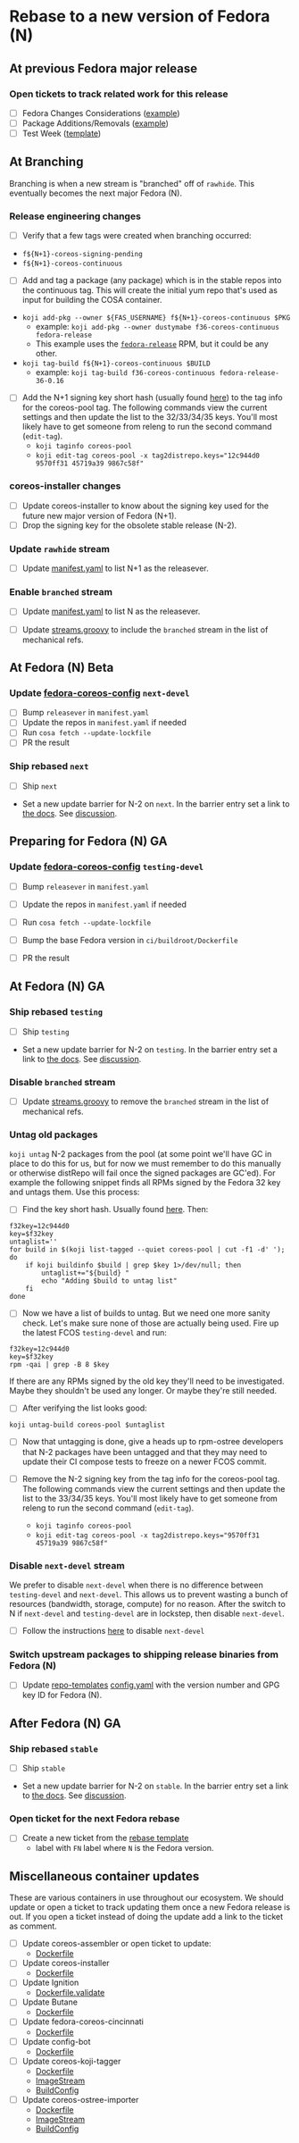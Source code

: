 # Rebase to a new version of Fedora (N)

## At previous Fedora major release

### Open tickets to track related work for this release

- [ ] Fedora Changes Considerations ([example](https://github.com/coreos/fedora-coreos-tracker/issues/1222))
- [ ] Package Additions/Removals ([example](https://github.com/coreos/fedora-coreos-tracker/issues/1221))
- [ ] Test Week ([template](https://github.com/coreos/fedora-coreos-tracker/issues/new?template=test-week.md&title=tracker:+FN+Test+Week))

## At Branching

Branching is when a new stream is "branched" off of `rawhide`. This eventually becomes the next major Fedora (N).

### Release engineering changes

- [ ] Verify that a few tags were created when branching occurred:

- `f${N+1}-coreos-signing-pending`
- `f${N+1}-coreos-continuous`

- [ ] Add and tag a package (any package) which is in the stable repos into the continuous tag. This will create the initial yum repo that's used as input for building the COSA container.

- `koji add-pkg --owner ${FAS_USERNAME} f${N+1}-coreos-continuous $PKG`
    - example: `koji add-pkg --owner dustymabe f36-coreos-continuous fedora-release`
    - This example uses the [`fedora-release`](https://src.fedoraproject.org/rpms/fedora-release) RPM, but it could be any other.
- `koji tag-build f${N+1}-coreos-continuous $BUILD`
    - example: `koji tag-build f36-coreos-continuous fedora-release-36-0.16`

- [ ] Add the N+1 signing key short hash (usually found [here](https://pagure.io/fedora-infra/ansible/blob/main/f/roles/bodhi2/backend/templates/pungi.rpm.conf.j2)) to the tag info for the coreos-pool tag. The following commands view the current settings and then update the list to the 32/33/34/35 keys. You'll most likely have to get someone from releng to run the second command (`edit-tag`).
    - `koji taginfo coreos-pool`
    - `koji edit-tag coreos-pool -x tag2distrepo.keys="12c944d0 9570ff31 45719a39 9867c58f"`

### coreos-installer changes

- [ ] Update coreos-installer to know about the signing key used for the future new major version of Fedora (N+1).
- [ ] Drop the signing key for the obsolete stable release (N-2).

### Update `rawhide` stream

- [ ] Update [manifest.yaml](https://github.com/coreos/fedora-coreos-config/blob/rawhide/manifest.yaml) to list N+1 as the releasever.

### Enable `branched` stream

- [ ] Update [manifest.yaml](https://github.com/coreos/fedora-coreos-config/blob/branched/manifest.yaml) to list N as the releasever.
- [ ] Update [streams.groovy](https://github.com/coreos/fedora-coreos-pipeline/blob/main/streams.groovy) to include the `branched` stream in the list of mechanical refs.


## At Fedora (N) Beta

### Update [fedora-coreos-config](https://github.com/coreos/fedora-coreos-config/) `next-devel`

- [ ] Bump `releasever` in `manifest.yaml`
- [ ] Update the repos in `manifest.yaml` if needed
- [ ] Run `cosa fetch --update-lockfile`
- [ ] PR the result

### Ship rebased `next`

- [ ] Ship `next`
- Set a new update barrier for N-2 on `next`. In the barrier entry set a link to [the docs](https://docs.fedoraproject.org/en-US/fedora-coreos/update-barrier-signing-keys/). See [discussion](https://github.com/coreos/fedora-coreos-tracker/issues/480#issuecomment-631724629).


## Preparing for Fedora (N) GA

### Update [fedora-coreos-config](https://github.com/coreos/fedora-coreos-config/) `testing-devel`

- [ ] Bump `releasever` in `manifest.yaml`
- [ ] Update the repos in `manifest.yaml` if needed
- [ ] Run `cosa fetch --update-lockfile`
- [ ] Bump the base Fedora version in `ci/buildroot/Dockerfile`
- [ ] PR the result


## At Fedora (N) GA

### Ship rebased `testing`

- [ ] Ship `testing`
- Set a new update barrier for N-2 on `testing`. In the barrier entry set a link to [the docs](https://docs.fedoraproject.org/en-US/fedora-coreos/update-barrier-signing-keys/). See [discussion](https://github.com/coreos/fedora-coreos-tracker/issues/480#issuecomment-631724629).

### Disable `branched` stream

- [ ] Update [streams.groovy](https://github.com/coreos/fedora-coreos-pipeline/blob/main/streams.groovy) to remove the `branched` stream in the list of mechanical refs.

### Untag old packages

`koji untag` N-2 packages from the pool (at some point we'll have GC in place to do this for us, but for now we must remember to do this manually or otherwise distRepo will fail once the signed packages are GC'ed). For example the following snippet finds all RPMs signed by the Fedora 32 key and untags them. Use this process:

- [ ] Find the key short hash. Usually found [here](https://pagure.io/fedora-infra/ansible/blob/main/f/roles/bodhi2/backend/templates/pungi.rpm.conf.j2). Then:

```
f32key=12c944d0
key=$f32key
untaglist=''
for build in $(koji list-tagged --quiet coreos-pool | cut -f1 -d' '); do
    if koji buildinfo $build | grep $key 1>/dev/null; then
        untaglist+="${build} "
        echo "Adding $build to untag list"
    fi
done
```

- [ ] Now we have a list of builds to untag. But we need one more sanity check. Let's make sure none of those are actually being used. Fire up the latest FCOS `testing-devel` and run:

```
f32key=12c944d0
key=$f32key
rpm -qai | grep -B 8 $key
```

If there are any RPMs signed by the old key they'll need to be investigated. Maybe they shouldn't be used any longer. Or maybe they're still needed.

- [ ] After verifying the list looks good:

```
koji untag-build coreos-pool $untaglist
```

- [ ] Now that untagging is done, give a heads up to rpm-ostree developers that N-2 packages have been untagged and that they may need to update their CI compose tests to freeze on a newer FCOS commit.

- [ ] Remove the N-2 signing key from the tag info for the coreos-pool tag. The following commands view the current settings and then update the list to the 33/34/35 keys. You'll most likely have to get someone from releng to run the second command (`edit-tag`).
    - `koji taginfo coreos-pool`
    - `koji edit-tag coreos-pool -x tag2distrepo.keys="9570ff31 45719a39 9867c58f"`


### Disable `next-devel` stream

We prefer to disable `next-devel` when there is no difference between `testing-devel` and `next-devel`. This allows us to prevent wasting a bunch of resources (bandwidth, storage, compute) for no reason. After the switch to N if `next-devel` and `testing-devel` are in lockstep, then disable `next-devel`.

- [ ] Follow the instructions [here](https://github.com/coreos/fedora-coreos-pipeline/tree/main/next-devel) to disable `next-devel`

### Switch upstream packages to shipping release binaries from Fedora (N)

- [ ] Update [repo-templates](https://github.com/coreos/repo-templates) [config.yaml](https://github.com/coreos/repo-templates/blob/main/config.yaml) with the version number and GPG key ID for Fedora (N).


## After Fedora (N) GA

### Ship rebased `stable`

- [ ] Ship `stable`
- Set a new update barrier for N-2 on `stable`. In the barrier entry set a link to [the docs](https://docs.fedoraproject.org/en-US/fedora-coreos/update-barrier-signing-keys/). See [discussion](https://github.com/coreos/fedora-coreos-tracker/issues/480#issuecomment-631724629).

### Open ticket for the next Fedora rebase

- [ ] Create a new ticket from the [rebase template](https://github.com/coreos/fedora-coreos-tracker/issues/new?assignees=&labels=area%2Fplatforms%2C+kind%2Fenhancement&template=rebase.md&title=tracker:+Rebase+onto+Fedora+N)
    - label with `FN` label where `N` is the Fedora version.


## Miscellaneous container updates

These are various containers in use throughout our ecosystem. We should update or open a ticket to track updating them once a new Fedora release is out. If you open a ticket instead of doing the update add a link to the ticket as comment.

- [ ] Update coreos-assembler or open ticket to update:
    - [Dockerfile](https://github.com/coreos/coreos-assembler/blob/main/Dockerfile)
- [ ] Update coreos-installer
    - [Dockerfile](https://github.com/coreos/coreos-installer/blob/main/Dockerfile)
- [ ] Update Ignition
    - [Dockerfile.validate](https://github.com/coreos/ignition/blob/main/Dockerfile.validate)
- [ ] Update Butane
    - [Dockerfile](https://github.com/coreos/butane/blob/main/Dockerfile)
- [ ] Update fedora-coreos-cincinnati
    - [Dockerfile](https://github.com/coreos/fedora-coreos-cincinnati/blob/main/dist/fedora-infra/Dockerfile)
- [ ] Update config-bot
    - [Dockerfile](https://github.com/coreos/fedora-coreos-releng-automation/blob/main/config-bot/Dockerfile)
- [ ] Update coreos-koji-tagger
    - [Dockerfile](https://github.com/coreos/fedora-coreos-releng-automation/blob/main/coreos-koji-tagger/Dockerfile)
    - [ImageStream](https://pagure.io/fedora-infra/ansible/blob/main/f/roles/openshift-apps/coreos-koji-tagger/templates/imagestream.yml)
    - [BuildConfig](https://pagure.io/fedora-infra/ansible/blob/main/f/roles/openshift-apps/coreos-koji-tagger/templates/buildconfig.yml)
- [ ] Update coreos-ostree-importer
    - [Dockerfile](https://github.com/coreos/fedora-coreos-releng-automation/blob/main/coreos-ostree-importer/Dockerfile)
    - [ImageStream](https://pagure.io/fedora-infra/ansible/blob/main/f/roles/openshift-apps/coreos-ostree-importer/templates/imagestream.yml)
    - [BuildConfig](https://pagure.io/fedora-infra/ansible/blob/main/f/roles/openshift-apps/coreos-ostree-importer/templates/buildconfig.yml)
